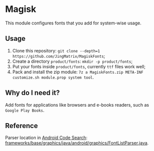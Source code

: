 # Magisk

This module configures fonts that you add for system-wise usage.

## Usage

1. Clone this repository: `git clone --depth=1 https://github.com/JingMatrix/MagiskFonts`;
2. Create a directory `product/fonts`: `mkdir -p product/fonts`;
3. Put your fonts inside `product/fonts`, currently `ttf` files work well;
4. Pack and install the zip module: `7z a MagiskFonts.zip META-INF customize.sh module.prop system tool`.

## Why do I need it?

Add fonts for applications like browsers and e-books readers, such as `Google Play Books`.

## Reference

Parser location in [Android Code Search](https://cs.android.com/): [frameworks/base/graphics/java/android/graphics/FontListParser.java](https://cs.android.com/android/platform/superproject/main/+/main:frameworks/base/graphics/java/android/graphics/FontListParser.java).
